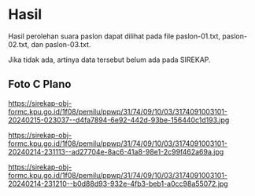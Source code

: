 # Hasil

Hasil perolehan suara paslon dapat dilihat pada file paslon-01.txt, paslon-02.txt, dan paslon-03.txt.

Jika tidak ada, artinya data tersebut belum ada pada SIREKAP.

## Foto C Plano

https://sirekap-obj-formc.kpu.go.id/1f08/pemilu/ppwp/31/74/09/10/03/3174091003101-20240215-023037--d4fa7894-6e92-442d-93be-156440c1d193.jpg

https://sirekap-obj-formc.kpu.go.id/1f08/pemilu/ppwp/31/74/09/10/03/3174091003101-20240214-231113--ad27704e-8ac6-41a8-98e1-2c99f462a69a.jpg

https://sirekap-obj-formc.kpu.go.id/1f08/pemilu/ppwp/31/74/09/10/03/3174091003101-20240214-231210--b0d88d93-932e-4fb3-beb1-a0cc98a55072.jpg
